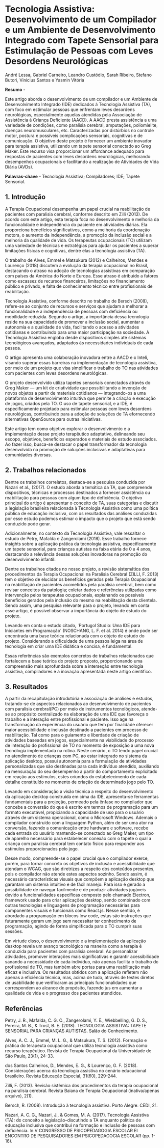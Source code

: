 # Tecnologia Assistiva: Desenvolvimento de um Compilador e um Ambiente de Desenvolvimento Integrado com Tapete Sensorial para Estimulação de Pessoas com Leves Desordens Neurológicas

André Lessa, Gabriel Carneiro, Leandro Custódio, Sarah Ribeiro, Stefano Butori, Vinicius Santos e Yasmin Vitória

**Resumo** - 

Este artigo aborda o desenvolvimento de um compilador e um Ambiente de Desenvolvimento Integrado (IDE) dedicados à Tecnologia Assistiva (TA), com foco em estimular pessoas que enfrentam leves desordens neurológicas, especialmente aquelas atendidas pela Associação de Assistência à Criança Deficiente (AACD). A AACD presta assistência a uma variedade de condições, como paralisia cerebral, amputações, poliomielite, doenças neuromusculares, etc. Caracterizadas por distúrbios no controle motor, postura e possíveis complicações sensoriais, cognitivas e de comunicação. O objetivo deste projeto é fornecer um ambiente inovador para terapia assistiva, utilizando um tapete sensorial conectado ao Greg Maker. Este recurso visa proporcionar um affordance adequado para respostas de pacientes com leves desordens neurológicas, melhorando desempenhos ocupacionais e facilitando a realização de Atividades de Vida Diária (AVDs).

**Palavras-chave** - Tecnologia Assistiva; Compiladores; IDE; Tapete Sensorial.

## 1. Introdução 

A Terapia Ocupacional desempenha um papel crucial na reabilitação de pacientes com paralisia cerebral, conforme descrito em Zilli (2013). De acordo com este artigo,  esta terapia foca no desenvolvimento e melhoria da funcionalidade e independência do paciente em atividades diárias. Ela proporciona benefícios significativos, como a melhoria da coordenação motora, o aumento da independência, a promoção da inclusão social e a melhoria da qualidade de vida. Os terapeutas ocupacionais (TO) utilizam uma variedade de técnicas e estratégias para ajudar os pacientes a superar limitações físicas e cognitivas, dentre elas a tecnologia assistiva (TA).

O trabalho de Alves, Emmel e Matsukura (2012) e Calheiros, Mendes e Lourenço (2018) discutem a evolução da terapia ocupacional no Brasil, destacando o atraso na adoção de tecnologias assistivas em comparação com países da América do Norte e Europa. Esse atraso é atribuído a fatores como escassez de recursos financeiros, limitações no financiamento público e privado, e falta de conhecimento técnico entre profissionais de reabilitação. 

Tecnologia Assistiva, conforme descrito no trabalho de Bersch (2008), refere-se ao conjunto de recursos e serviços que ajudam a melhorar a funcionalidade e a independência de pessoas com deficiência ou mobilidade reduzida. Segundo o artigo, a importância dessa tecnologia reside na sua capacidade de promover a inclusão social, aumentar a autonomia e a qualidade de vida, facilitando o acesso a atividades cotidianas e contribuindo para uma maior participação na sociedade. A Tecnologia Assistiva engloba desde dispositivos simples até sistemas tecnológicos avançados, adaptados às necessidades individuais de cada pessoa.

O artigo apresenta uma colaboração inovadora entre a AACD e o Inteli, visando superar essas barreiras na implementação de tecnologia assistiva, por meio de um projeto que visa simplificar o trabalho do TO nas atividades com pacientes com leves desordens neurológicas. 

O projeto desenvolvido utiliza tapetes sensoriais conectados através do Greg Maker — um kit de criatividade que possibilitando a invenção de novos objetos a partir de materiais cotidianos — integrando-os a uma plataforma de desenvolvimento intuitiva que permite a criação e execução de jogos, criados pela TO. O uso de tapete sensorial, e a IDE, é especificamente projetado para estimular pessoas com leves desordens neurológicas, contribuindo para a adoção de soluções de TA efornecendo alternativas OpenSource para outras iniciativas. 

Este artigo tem como objetivo explorar o desenvolvimento e a implementação desse projeto terapêutico adaptativo, delineando seu escopo, objetivos, benefícios esperados e materiais de estudo associados. Ao fazer isso, busca-se destacar o papel transformador da tecnologia desenvolvida na promoção de soluções inclusivas e adaptativas para comunidades diversas.

## 2. Trabalhos relacionados 

Dentre os trabalhos correlatos, destaca-se a pesquisa conduzida por Nazari et al., (2017). O estudo aborda a temática da TA, que compreende dispositivos, técnicas e processos destinados a fornecer assistência ou reabilitação para pessoas com algum tipo de deficiência. O objetivo principal do artigo é apresentar o conceito de TA, suas categorias e discutir a legislação brasileira relacionada à Tecnologia Assistiva como uma política pública de educação inclusiva, com os resultados das análises conduzidas por esse estudo podemos estimar o impacto que o projeto que está sendo conduzido pode gerar.

Adicionalmente, no contexto da Tecnologia Assistiva, vale ressaltar o estudo de Petry, Mafalda e Zangerolami (2018). Esse trabalho fornece insights sobre a aplicação prática da tecnologia assistiva, especificamente um tapete sensorial, para crianças autistas na faixa etária de 0 a 4 anos, destacando a relevância dessas soluções inovadoras na promoção do desenvolvimento infantil.

Dentre os trabalhos citados no nosso projeto, a revisão sistemática dos procedimentos da Terapia Ocupacional na Paralisia Cerebral (ZILLI, F. 2013) tem o objetivo de elucidar os benefícios gerados pela Terapia Ocupacional na reabilitação de pacientes acometidos pela paralisia cerebral, bem como revisar conceitos da patologia; coletar dados e referências utilizadas como intervenção pelos terapeutas ocupacionais, explanando os possíveis benefícios gerados pela inclusão do mesmo na reabilitação desta clientela. Sendo assim, uma pesquisa relevante para o projeto, levando em conta esse artigo, é possível observar a importância do objeto de estudo do projeto.

Levando em conta o estudo citado, 'Portugol Studio: Uma IDE para Iniciantes em Programação' (NOSCHANG, L. F. et al. 2014) é onde pode ser encontrada uma base teórica relacionada com o objeto de estudo do projeto. Considerando a dificuldade de uma pessoa leiga na área de tecnologia em criar uma IDE didática e concisa, é fundamental.


Essas referências são exemplos concretos de trabalhos relacionados que fortalecem a base teórica do projeto proposto, proporcionando uma compreensão mais aprofundada sobre a interseção entre tecnologia assistiva, compiladores e a inovação apresentada neste artigo científico.

## 3. Resultados 

A partir da recapitulação introdutória e associação de análises e estudos, tratando-se de aspectos relacionados ao desenvolvimento de pacientes com paralisia cerebral(PC) por meio de instrumentos tecnológicos, atende-se ao propósito centralizado na elaboração de uma IDE que favoreça o trabalho e a interação entre profissional e paciente. Isso age na transformação da experiência do usuário que tem por finalidade oferecer maior acessibilidade e inclusão destinado a pacientes em processo de reabilitação. Tal como para o guiamento e liberdade de criação de atividades baseadas em jogos, especialmente na viabilidade do processo de interação do profissional de TO no momento de exposição a uma nova tecnologia implementada na rotina. Neste cenário, o TO tendo papel crucial no atendimento de crianças com PC, ao estar integrado no sistema da aplicação desktop, possui autonomia para a formulação de atividades personalizadas que são destinadas para cada indivíduo atendido, auxiliando na mensuração do seu desempenho a partir do comportamento explicitado em reação aos estímulos, estes oriundos do estabelecimento de cada detalhe constituído no momento de criação de determinado jogo pelo TO.

Levando em consideração a visão técnica a respeito do desenvolvimento da aplicação desktop construída em cima da IDE, apresenta-se ferramentas fundamentais para a projeção, permeado pela ênfase no compilador que concebe a conversão do que é escrito em termos de programação para um formato executável, propiciando a capacidade de uso para o usuário através de um sistema operacional, como o Microsoft Windows. Ademais o compilador construído com a linguagem Python, além de ser uma ator na conversão, fazendo a comunicação entre hardware e software, recebe cada entrada do usuário mantendo-se conectado ao Greg Maker, um tipo de aparelho necessário para estabelecer conexão com o tapete o qual a criança com paralisia cerebral tem contato físico para responder aos estímulos proporcionados pelo jogo.

Desse modo, compreende-se o papel crucial que o compilador exerce, porém, para tornar concreto os objetivos de inclusão e acessibilidade que atendam o WCAG, que são diretrizes a respeito dos conteúdos presentes, pois o compilador não atende estes aspectos sozinho. Sendo assim, é necessário características visuais que compõem a aplicação desktop que garantam um sistema intuitivo e de fácil manejo. Para isso é gerado a possibilidade de navegar facilmente e de produzir atividades jogáveis devido a funcionalidades específicas composto pelo chamado Electron, framework usado para criar aplicações desktop, sendo combinado com outras tecnologias e linguagens de programação necessárias para componentes visuais e funcionais como React.js. Nesse sentido, é abordado a programação em blocos low code, estas são instruções que futuramente geram um jogo sem necessitar ter conhecimento de programação, agindo de forma simplificada para o TO cumprir suas sessões.

Em virtude disso, o desenvolvimento e a implementação da aplicação desktop revela um avanço tecnológico na maneira como a terapia é conduzida para pacientes com paralisia cerebral. Ao personalizar atividades, promover interações mais significativas e garantir acessibilidade sanando a necessidade de cada indivíduo, não apenas facilita o trabalho do profissional de TO, mas também abre portas para uma reabilitação mais eficaz e inclusiva. Os resultados obtidos com a aplicação refletem não apenas a eficiência técnica, mas, acima de tudo, através de testes diretos de usabilidade que verificaram as principais funcionalidades que correspondem ao alcance do propósito, fazendo jus em aumentar a qualidade de vida e o progresso dos pacientes atendidos.

## Referências 
Petry, J. R., Mafalda, C. G. O., Zangerolami, Y. E., Wiebbelling, G. D. S., Pereira, M. B., & Trost, B. E. (2018). TECNOLOGIA ASSISTIVA: TAPETE SENSORIAL PARA CRIANÇAS AUTISTAS. Salão do Conhecimento.

Alves, A. C. J., Emmel, M. L. G., & Matsukura, T. S. (2012). Formação e prática do terapeuta ocupacional que utiliza tecnologia assistiva como recurso terapêutico. Revista de Terapia Ocupacional da Universidade de São Paulo, 23(1), 24-33.

dos Santos Calheiros, D., Mendes, E. G., & Lourenço, G. F. (2018). Considerações acerca da tecnologia assistiva no cenário educacional brasileiro. Revista Educação Especial, 31(60), 229-244.

Zilli, F. (2013). Revisão sistêmica dos procedimentos da terapia ocupacional na paralisia cerebral. Revista Baiana de Terapia Ocupacional (inativa/apenas arquivo), 2(1).

Bersch, R. (2008). Introdução à tecnologia assistiva. Porto Alegre: CEDI, 21.

Nazari, A. C. G., Nazari, J., & Gomes, M. A. (2017). Tecnologia Assistiva (TA): do conceito a legislação–discutindo a TA enquanto política de educação inclusiva que contribui na formação e inclusão de pessoas com deficiência. In V CONGRESSO DE PSICOPEDAGOGIA ESCOLAR EI ENCONTRO DE PESQUISADORES EM PSICOPEDAGOGIA ESCOLAR (pp. 1-16).

